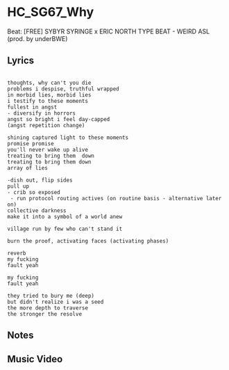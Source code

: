 # HC_SG67_Why

Beat:
[FREE] SYBYR  SYRINGE x ERIC NORTH TYPE BEAT - WEIRD ASL  (prod. by underBWE)

## Lyrics

```

thoughts, why can't you die
problems i despise, truthful wrapped 
in morbid lies, morbid lies 
i testify to these moments
fullest in angst 
- diversify in horrors
angst so bright i feel day-capped 
(angst repetition change)

shining captured light to these moments
promise promise
you'll never wake up alive
treating to bring them  down
treating to bring them down
array of lies 

-dish out, flip sides
pull up 
- crib so exposed 
 - run protocol routing actives (on routine basis - alternative later on)
collective darkness
make it into a symbol of a world anew

village run by few who can't stand it

burn the proof, activating faces (activating phases)

reverb
my fucking
fault yeah

my fucking
fault yeah

they tried to bury me (deep)
but didn't realize i was a seed
the more depth to traverse 
the stronger the resolve

```

## Notes

## Music Video




